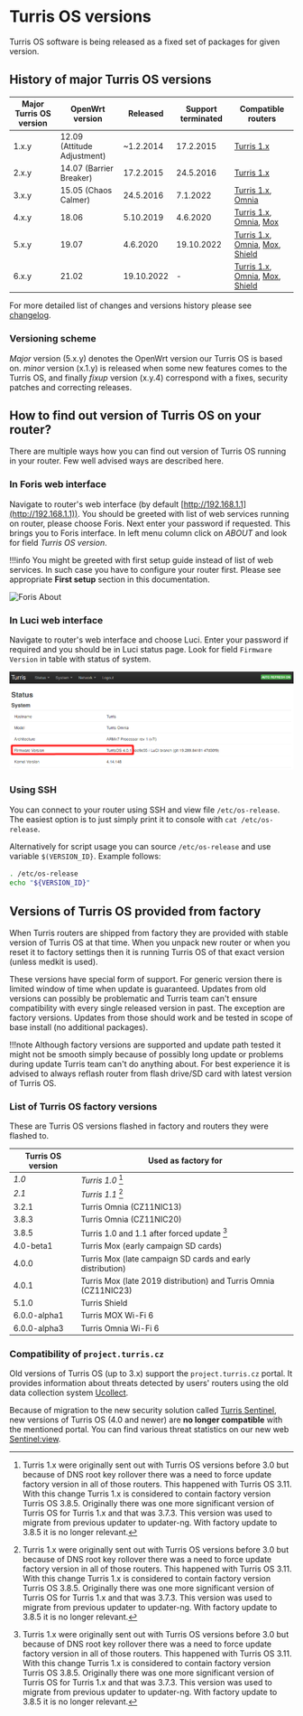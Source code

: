 # Turris OS versions
Turris OS software is being released as a fixed set of packages for given version.

## History of major Turris OS versions

| Major Turris OS version | OpenWrt version             | Released  | Support terminated | Compatible routers                                                                                                                 |
|-------------------------|-----------------------------|-----------|--------------------|------------------------------------------------------------------------------------------------------------------------------------|
| 1.x.y                   | 12.09 (Attitude Adjustment) | ~1.2.2014 | 17.2.2015          | [Turris 1.x](models.md#turris-1x)                                                                                                  |
| 2.x.y                   | 14.07 (Barrier Breaker)     | 17.2.2015 | 24.5.2016          | [Turris 1.x](models.md#turris-1x)                                                                                                  |
| 3.x.y                   | 15.05 (Chaos Calmer)        | 24.5.2016 | 7.1.2022           | [Turris 1.x](models.md#turris-1x), [Omnia](models.md#turris-omnia)                                                                 |
| 4.x.y                   | 18.06                       | 5.10.2019 | 4.6.2020           | [Turris 1.x](models.md#turris-1x), [Omnia](models.md#turris-omnia), [Mox](models.md#turris-mox)                                    |
| 5.x.y                   | 19.07                       | 4.6.2020  | 19.10.2022         | [Turris 1.x](models.md#turris-1x), [Omnia](models.md#turris-omnia), [Mox](models.md#turris-mox), [Shield](models.md#turris-shield) |
| 6.x.y                   | 21.02                       | 19.10.2022  | -                | [Turris 1.x](models.md#turris-1x), [Omnia](models.md#turris-omnia), [Mox](models.md#turris-mox), [Shield](models.md#turris-shield)

For more detailed list of changes and versions history please see
[changelog](changelog.md).


### Versioning scheme

_Major_ version (5.x.y) denotes the OpenWrt version our Turris OS is based on.
_minor_ version (x.1.y) is released when some new features comes to the Turris OS,
and finally *fixup* version (x.y.4) correspond with a fixes, security patches
and correcting releases.


## How to find out version of Turris OS on your router?
There are multiple ways how you can find out version of Turris OS running in your
router. Few well advised ways are described here.

### In Foris web interface
Navigate to router's web interface (by default
[http://192.168.1.1](http://192.168.1.1)). You should be greeted with list of web
services running on router, please choose Foris. Next enter your password if
requested. This brings you to Foris interface. In left menu column click on
_ABOUT_ and look for field _Turris OS version_.

!!!info
    You might be greeted with first setup guide instead of list of web services.
    In such case you have to configure your router first. Please see appropriate
    __First setup__ section in this documentation.

![Foris About](foris-about-version.png)

### In Luci web interface
Navigate to router's web interface and choose Luci. Enter your password if
required and you should be in Luci status page. Look for field `Firmware Version`
in table with status of system.

![Luci Status](luci-status-version.png)

### Using SSH
You can connect to your router using SSH and view file `/etc/os-release`. The
easiest option is to just simply print it to console with `cat /etc/os-release`.

Alternatively for script usage you can source `/etc/os-release` and use variable
`$(VERSION_ID}`. Example follows:
```sh
. /etc/os-release
echo "${VERSION_ID}"
```

## Versions of Turris OS provided from factory
When Turris routers are shipped from factory they are provided with stable version
of Turris OS at that time. When you unpack new router or when you reset it to
factory settings then it is running Turris OS of that exact version (unless medkit
is used).

These versions have special form of support. For generic version there is limited
window of time when update is guaranteed. Updates from old versions can possibly
be problematic and Turris team can't ensure compatibility with every single
released version in past. The exception are factory versions. Updates from those
should work and be tested in scope of base install (no additional packages).

!!!note
    Although factory versions are supported and update path tested it might not be
    smooth simply because of possibly long update or problems during update Turris
    team can't do anything about. For best experience it is advised to always
    reflash router from flash drive/SD card with latest version of Turris OS.

### List of Turris OS factory versions
These are Turris OS versions flashed in factory and routers they were flashed to.

| Turris OS version | Used as factory for                                              |
|-------------------|------------------------------------------------------------------|
| _1.0_             | _Turris 1.0_ [^1]                                                |
| _2.1_             | _Turris 1.1_ [^1]                                                |
| 3.2.1             | Turris Omnia (CZ11NIC13)                                         |
| 3.8.3             | Turris Omnia (CZ11NIC20)                                         |
| 3.8.5             | Turris 1.0 and 1.1 after forced update [^1]                      |
| 4.0-beta1         | Turris Mox (early campaign SD cards)                             |
| 4.0.0             | Turris Mox (late campaign SD cards and early distribution)       |
| 4.0.1             | Turris Mox (late 2019 distribution) and Turris Omnia (CZ11NIC23) |
| 5.1.0             | Turris Shield                                                    |
| 6.0.0-alpha1      | Turris MOX Wi-Fi 6                                               |
| 6.0.0-alpha3      | Turris Omnia Wi-Fi 6                                             |

[^1]: Turris 1.x were originally sent out with Turris OS versions before 3.0 but
  because of DNS root key rollover there was a need to force update factory
  version in all of those routers. This happened with Turris OS 3.11. With this
  change Turris 1.x is considered to contain factory version Turris OS 3.8.5.
  Originally there was one more significant version of Turris OS for Turris 1.x
  and that was 3.7.3. This version was used to migrate from previous updater to
  updater-ng. With factory update to 3.8.5 it is no longer relevant.

### Compatibility of `project.turris.cz`

Old versions of Turris OS (up to 3.x) support the `project.turris.cz` portal.
It provides information about threats detected by users' routers using the
old data collection system [Ucollect](https://doc.turris.cz/doc/en/howto/collect).

Because of migration to the new security solution called
[Turris Sentinel](sentinel/intro.md),
new versions of Turris OS (4.0 and newer) are **no longer compatible** with
the mentioned portal. You can find various threat statistics on our new web
[Sentinel:view](https://view.sentinel.turris.cz/).
